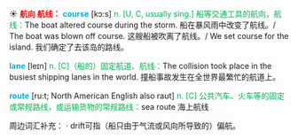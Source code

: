 ☀ <font color="red">**航向 航线：**</font>
<font color="sky blue">**course**</font> [kɔ:s] 
<font color="#00b050">n. [U, C, usually sing.] 船等交通工具的航向，航线：</font>The boat altered course during the storm. 船在暴风雨中改变了航线。/ The boat was blown off course. 这艘船被吹离了航线。/ We set course for the island. 我们确定了去该岛的路线。
           
<font color="sky blue">**lane**</font> [leɪn]
<font color="#00b050">n. [C]（船的）固定航道、航线：</font>The collision took place in the busiest shipping lanes in the world. 撞船事故发生在全世界最繁忙的航道上。           

<font color="sky blue">**route**</font> [ru:t; North American English also raʊt]
<font color="#00b050">n. [C] 公共汽车、火车等的固定或常规路线，或运输货物的常规路线：</font>sea route 海上航线

周边词汇补充：
· drift可指（船只由于气流或风向所导致的）偏航。

